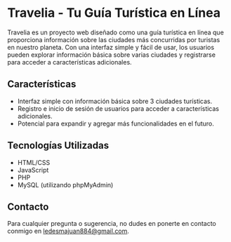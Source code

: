 # Travelia - Tu Guía Turística en Línea

Travelia es un proyecto web diseñado como una guía turística en línea que proporciona información sobre las ciudades más concurridas por turistas en nuestro planeta. Con una interfaz simple y fácil de usar, los usuarios pueden explorar información básica sobre varias ciudades y registrarse para acceder a características adicionales.

## Características

- Interfaz simple con información básica sobre 3 ciudades turísticas.
- Registro e inicio de sesión de usuarios para acceder a características adicionales.
- Potencial para expandir y agregar más funcionalidades en el futuro.

## Tecnologías Utilizadas

- HTML/CSS
- JavaScript
- PHP
- MySQL (utilizando phpMyAdmin)

## Contacto

Para cualquier pregunta o sugerencia, no dudes en ponerte en contacto conmigo en ledesmajuan884@gmail.com.
